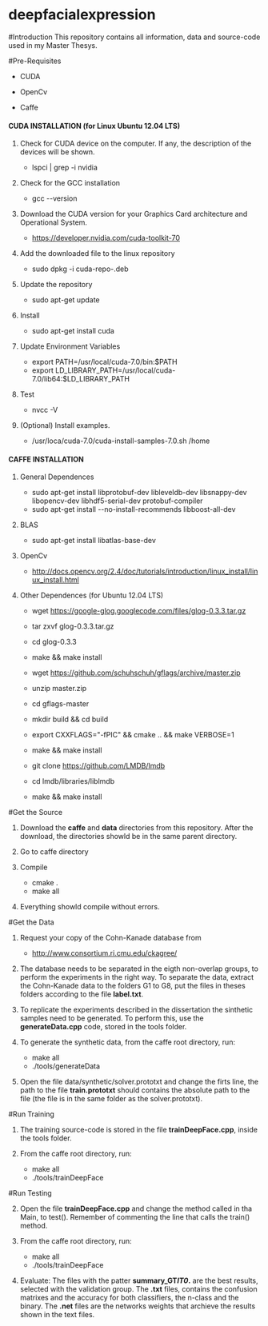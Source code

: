 # deepfacialexpression

#Introduction
This repository contains all information, data and source-code used in my Master Thesys.


#Pre-Requisites

- CUDA

- OpenCv

- Caffe


#### CUDA INSTALLATION (for Linux Ubuntu 12.04 LTS)

1. Check for CUDA device on the computer. If any, the description of the devices will be shown.
	- lspci | grep -i nvidia

2. Check for the GCC installation
	- gcc --version

3. Download the CUDA version for your Graphics Card architecture and Operational System.
	- https://developer.nvidia.com/cuda-toolkit-70

4. Add the downloaded file to the linux repository
	- sudo dpkg -i cuda-repo-<distro>_<version>_<architecture>.deb

5. Update the repository
	- sudo apt-get update

6. Install
	- sudo apt-get install cuda

7. Update Environment Variables
	- export PATH=/usr/local/cuda-7.0/bin:$PATH
	- export LD_LIBRARY_PATH=/usr/local/cuda-7.0/lib64:$LD_LIBRARY_PATH

8. Test
	- nvcc -V

9. (Optional) Install examples.
	- /usr/loca/cuda-7.0/cuda-install-samples-7.0.sh /home


#### CAFFE INSTALLATION

1. General Dependences
	- sudo apt-get install libprotobuf-dev libleveldb-dev libsnappy-dev libopencv-dev libhdf5-serial-dev protobuf-compiler
	- sudo apt-get install --no-install-recommends libboost-all-dev

2. BLAS
	- sudo apt-get install libatlas-base-dev

3. OpenCv
	- http://docs.opencv.org/2.4/doc/tutorials/introduction/linux_install/linux_install.html

4.  Other Dependences (for Ubuntu 12.04 LTS)
	- wget https://google-glog.googlecode.com/files/glog-0.3.3.tar.gz
	- tar zxvf glog-0.3.3.tar.gz
	- cd glog-0.3.3
	- make && make install

	- wget https://github.com/schuhschuh/gflags/archive/master.zip
	- unzip master.zip
	- cd gflags-master
	- mkdir build && cd build
	- export CXXFLAGS="-fPIC" && cmake .. && make VERBOSE=1
	- make && make install

	- git clone https://github.com/LMDB/lmdb
	- cd lmdb/libraries/liblmdb
	- make && make install
	 
#Get the Source
1. Download the **caffe** and **data** directories from this repository. After the download, the directories showld be in the same parent directory.

2. Go to caffe directory

3. Compile
  	- cmake .
  	- make all

4. Everything showld compile without errors.

#Get the Data
1. Request your copy of the Cohn-Kanade database from
	- http://www.consortium.ri.cmu.edu/ckagree/

2. The database needs to be separated in the eigth non-overlap groups, to perform the experiments in the right way. To separate the data, extract the Cohn-Kanade data to the folders G1 to G8, put the files in theses folders according to the file **label.txt**.

3. To replicate the experiments described in the dissertation the sinthetic samples need to be generated. To perform this, use the **generateData.cpp** code, stored in the tools folder.

4. To generate the synthetic data, from the caffe root directory, run:
	- make all
	- ./tools/generateData

5. Open the file data/synthetic/solver.prototxt and change the firts line, the path to the file **train.prototxt** should contains the absolute path to the file (the file is in the same folder as the solver.prototxt).

#Run Training
1. The training source-code is stored in the file **trainDeepFace.cpp**, inside the tools folder.

2. From the caffe root directory, run:
	- make all
	- ./tools/trainDeepFace

#Run Testing

2. Open the file **trainDeepFace.cpp** and change the method called in tha Main, to test(). Remember of commenting the line that calls the train() method.

3. From the caffe root directory, run:
	- make all
	- ./tools/trainDeepFace

4. Evaluate: The files with the patter **summary_GT*IT0*.** are the best results, selected with the validation group. The **.txt** files, contains the confusion matrixes and the accuracy for both classifiers, the n-class and the binary. The **.net** files are the networks weights that archieve the results shown in the text files.
